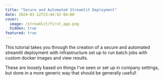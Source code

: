 ```yaml
---
title: "Secure and Automated Streamlit Deployment"
date: 2024-01-12T23:44:52-04:00
cover:
  image: /streamlit/first_app.png
  hidden: true
featured: true
---
```


This tutorial takes you through the creation of a secure and automated streamlit deployment with infrastructure set up to run batch jobs with custom docker images and view results.

These are loosely based on things I've seen or set up in company settings, but done in a more generic way that should be generally useful!
